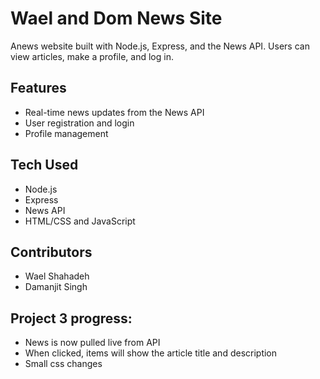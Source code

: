 # Wael and Dom News Site

Anews website built with Node.js, Express, and the News API. Users can view articles, make a profile, and log in.

## Features

- Real-time news updates from the News API
- User registration and login
- Profile management

## Tech Used

- Node.js
- Express
- News API
- HTML/CSS and JavaScript

## Contributors

- Wael Shahadeh
- Damanjit Singh

## Project 3 progress:

- News is now pulled live from API
- When clicked, items will show the article title and description
- Small css changes
